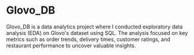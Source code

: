 # Glovo_DB
Glovo_DB is a data analytics project where I conducted exploratory data analysis (EDA) on Glovo's dataset using SQL. The analysis focused on key metrics such as order trends, delivery times, customer ratings, and restaurant performance to uncover valuable insights.
